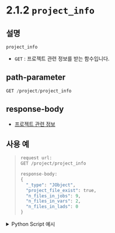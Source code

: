 ﻿# 2.1.2 `project_info`

## 설명

`project_info`

- `GET` : 프로젝트 관련 정보를 받는 함수입니다.

## path-parameter

```python
GET /project/project_info
```

## response-body

- [프로젝트 관련 정보](/99-schema/project_info.md)
## 사용 예

<blockquote>

```python
request url:
GET /project/project_info

response-body:
{
  "_type": "JObject",
  "project_file_exist": true,
  "n_files_in_jobs": 9,
  "n_files_in_vars": 2,
  "n_files_in_lads": 0
}
```
</blockquote>

<details><summary>Python Script 예시</summary>

```python
# test.py
import requests

def get_project_info() -> dict:
    base_url       = "http://192.168.1.150:8888"
    path_parameter = "/project/project_info"

    response = requests.get(url=base_url + path_parameter).json()

    return response

print(get_project_info())
```
```sh
$python test.py
{'_type': 'JObject', 'project_file_exist': True, 'n_files_in_jobs': 9, 'n_files_in_vars': 2, 'n_files_in_lads': 0}
```
</details>
